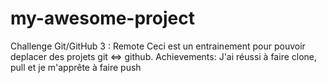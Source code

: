 # my-awesome-project
Challenge Git/GitHub 3 : Remote
Ceci est un entrainement pour pouvoir deplacer des projets git <=> github.
Achievements: J'ai réussi à faire clone, pull et je m'apprête à faire push